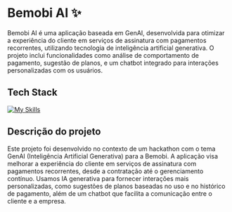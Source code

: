 # Bemobi AI ✨

Bemobi AI é uma aplicação baseada em GenAI, desenvolvida para otimizar a experiência do cliente em serviços de assinatura com pagamentos recorrentes, utilizando tecnologia de inteligência artificial generativa. O projeto inclui funcionalidades como análise de comportamento de pagamento, sugestão de planos, e um chatbot integrado para interações personalizadas com os usuários.

## Tech Stack

[![My Skills](https://skillicons.dev/icons?i=django,postgres,python)](https://skillicons.dev)

## Descrição do projeto

Este projeto foi desenvolvido no contexto de um hackathon com o tema GenAI (Inteligência Artificial Generativa) para a Bemobi. A aplicação visa melhorar a experiência do cliente em serviços de assinatura com pagamentos recorrentes, desde a contratação até o gerenciamento contínuo. Usamos IA generativa para fornecer interações mais personalizadas, como sugestões de planos baseadas no uso e no histórico de pagamento, além de um chatbot que facilita a comunicação entre o cliente e a empresa.